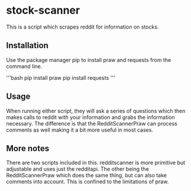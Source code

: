 # stock-scanner

This is a script which scrapes reddit for information on stocks.

## Installation

Use the package manager pip to install praw and requests from the command line.

'''bash 
pip install praw
pip install requests
'''
## Usage
When running either script, they will ask a series of questions which then makes calls to reddit with your information and grabs the information necessary. The difference is that the RedditScannerPraw can process comments as well making it a bit more useful in most cases. 

## More notes
There are two scripts included in this. redditscanner is more primitive but adjustable and uses just the redditapi. The other being the RedditScannerPraw which does the same thing, but can also take comments into account. This is confined to the limitations of praw. 
